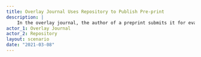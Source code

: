 ```yaml
---
title: Overlay Journal Uses Repository to Publish Pre-print
description: |
    In the overlay journal, the author of a preprint submits it for evaluation. The journal will submit the preprint to a compatible open repository. Here, the overlay journal is a proxy for the preprint submission
actor_1: Overlay Journal
actor_2: Repository
layout: scenario
date: "2021-03-08"
---
```


